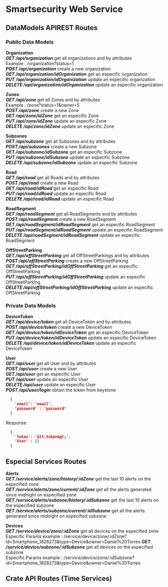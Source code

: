 # Smartsecurity Web Service


## DataModels APIREST Routes


### Public Data Models
**Organization**  
***GET /api/organization*** get all organizations and by attributes <br>
Example : /organization?status=1 <br>
***POST /api/organization*** create a new organization <br>
***GET /api/organization/idOrganization*** get an especific organization <br>
***PUT /api/organization/idOrganization***  update an especific organization <br>
***DELETE /api/organization/idOrganization***  update an especific organization <br>

**Zones**  
***GET /api/zone*** get all Zones and by attributes<br>
Example : /zone?status=1&owner=5 <br>
***POST /api/zone*** create a new Zone <br>
***GET /api/zone/idZone*** get an especific Zone <br>
***PUT /api/zone/idZone***  update an especific Zone <br>
***DELETE /api/zone/idZone***  update an especific Zone <br>

**Subzones**  
***GET /api/subzone*** get all Subzones and by attributes<br>
***POST /api/subzones*** create a new Subzone <br>
***GET /api/subzone/idSubzone*** get an especific Subzone <br>
***PUT /api/subzone/idSubzone***  update an especific Subzone <br>
***DELETE /api/subzone/idSubzone***  update an especific Subzone <br>

**Road**  
***GET /api/road*** get all Roads and by attributes<br>
***POST /api/road*** create a new Road <br>
***GET /api/road/idRoad*** get an especific Road <br>
***PUT /api/road/idRoad***  update an especific Road <br>
***DELETE /api/road/idRoad***  update an especific Road <br>

**RoadSegment**  
***GET /api/roadSegment*** get all RoadSegments and by attributes<br>
***POST /api/roadSegment*** create a new RoadSegment <br>
***GET /api/roadSegment/idRoadSegment*** get an especific RoadSegment <br>
***PUT /api/roadSegment/idRoadSegment***  update an especific RoadSegment <br>
***DELETE /api/roadSegment/idRoadSegment***  update an especific RoadSegment <br>

**OffStreetParking**  
***GET /api/offStreetParking*** get all OffStreetParkings and by attributes<br>
***POST /api/offStreetParking*** create a new OffStreetParking <br>
***GET /api/offStreetParking/idOffStreetParking*** get an especific OffStreetParking <br>
***PUT /api/offStreetParking/idOffStreetParking***  update an especific OffStreetParking <br>
***DELETE /api/offStreetParking/idOffStreetParking***  update an especific OffStreetParking <br>

### Private Data Models

**DeviceToken**  
***GET /api/device/token*** get all DeviceToken and by attributes<br>
***POST /api/device/token*** create a new DeviceToken <br>
***GET /api/device/token/idDeviceToken*** get an especific DeviceToken <br>
***PUT /api/device/token/idDeviceToken***  update an especific DeviceToken <br>
***DELETE /api/device/token/idDeviceToken***  update an especific DeviceToken <br>

**User**  
***GET /api/user*** get all User and by attributes<br>
***POST /api/user*** create a new User <br>
***GET /api/user*** get an especific User <br>
***PUT /api/user***  update an especific User <br>
***DELETE /api/user***  update an especific User <br>
***POST /api/user/login*** obtain the token from keystone
```json
  {
    'email': 'email',
    'password' : 'password'
  }
```
Response  

```json
  {
    'token': '&lt;token&gt;',
    'User' : {}
  }
```
## Especial Services Routes

**Alerts**<br>
***GET /service/alerts/zone/history/:idZone*** get the last 10 alerts on the especified zone<br>
***GET /service/alerts/zone/current/:idZone*** get all the alerts generated since midnight on especified zone<br>
***GET /service/alerts/subzone/history/:idSubzone*** get the last 10 alerts on the especified subzone<br>
***GET /service/alerts/subzone/current/:idSubzone*** get all the alerts generated since midnight on especified subzone<br>

**Devices**<br>
***GET /service/device/zone/:idZone*** get all devices on the especified zone<br>
Especific Params example : /service/device/zone/:idZone?id=Smartphone_1828273&type=Device&owner=Daniel%20Torres
***GET /service/device/subzone/:idSubzone*** get all devices on the especified subzone<br>
Especific Params example : /service/device/zone/:idSubzone?id=Smartphone_1828273&type=Device&owner=Daniel%20Torres



## Crate API Routes (Time Services)


